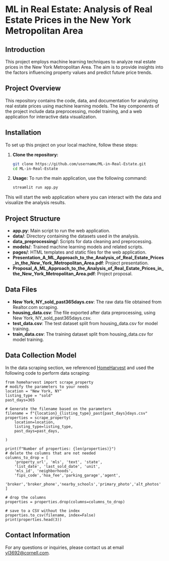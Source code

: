 # ML in Real Estate: Analysis of Real Estate Prices in the New York Metropolitan Area

## Introduction
This project employs machine learning techniques to analyze real estate prices in the New York Metropolitan Area. The aim is to provide insights into the factors influencing property values and predict future price trends.

## Project Overview
This repository contains the code, data, and documentation for analyzing real estate prices using machine learning models. The key components of the project include data preprocessing, model training, and a web application for interactive data visualization.

## Installation
To set up this project on your local machine, follow these steps:

1. **Clone the repository:**
   ```sh
   git clone https://github.com/username/ML-in-Real-Estate.git
   cd ML-in-Real-Estate

2. **Usage:**
To run the main application, use the following command:
    ```sh
    streamlit run app.py

This will start the web application where you can interact with the data and visualize the analysis results.

## Project Structure
- **app.py**: Main script to run the web application.
- **data/**: Directory containing the datasets used in the analysis.
- **data_preprocessing/**: Scripts for data cleaning and preprocessing.
- **models/**: Trained machine learning models and related scripts.
- **pages/**: HTML templates and static files for the web application.
- **Presentation_A_ML_Approach_to_the_Analysis_of_Real_Estate_Prices_in_the_New_York_Metropolitan_Area.pdf**: Project presentation.
- **Proposal_A_ML_Approach_to_the_Analysis_of_Real_Estate_Prices_in_the_New_York_Metropolitan_Area.pdf**: Project proposal.

## Data Files

- **New York, NY_sold_past365days.csv**: The raw data file obtained from Realtor.com scraping.
- **housing_data.csv**: The file exported after data preprocessing, using New York, NY_sold_past365days.csv.
- **test_data.csv**: The test dataset split from housing_data.csv for model training.
- **train_data.csv**: The training dataset split from housing_data.csv for model training.


## Data Collection Model
In the data scraping section, we referenced [HomeHarvest](https://github.com/Bunsly/HomeHarvest) and used the following code to perform data scraping:
    
    from homeharvest import scrape_property
    # modify the parameters to your needs
    location = "New York, NY"
    listing_type = "sold" 
    past_days=365

    # Generate the filename based on the parameters
    filename = f"{location}_{listing_type}_past{past_days}days.csv"
    properties = scrape_property(
        location=location,
        listing_type=listing_type,
        past_days=past_days,
        
    )

    print(f"Number of properties: {len(properties)}")
    # delete the columns that are not needed
    columns_to_drop = [
        'property_url', 'mls', 'text', 'state', 
        'list_date', 'last_sold_date', 'unit',
        'mls_id', 'neighborhoods',
        'fips_code','hoa_fee','parking_garage','agent',
        'broker','broker_phone','nearby_schools','primary_photo','alt_photos'
    ]

    # drop the columns
    properties = properties.drop(columns=columns_to_drop)

    # save to a CSV without the index
    properties.to_csv(filename, index=False)
    print(properties.head(3))

## Contact Information
For any questions or inquiries, please contact us at email yl3692@cornell.com.
